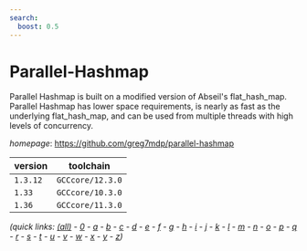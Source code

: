 ```yaml
---
search:
  boost: 0.5
---
```

# Parallel-Hashmap

Parallel Hashmap is built on a modified version of Abseil's flat_hash_map. Parallel Hashmap has lower space requirements, is nearly as fast as the underlying flat_hash_map, and can be used from multiple threads with high levels of concurrency.

*homepage*: <https://github.com/greg7mdp/parallel-hashmap>

version | toolchain
--------|----------
``1.3.12`` | ``GCCcore/12.3.0``
``1.33`` | ``GCCcore/10.3.0``
``1.36`` | ``GCCcore/11.3.0``


*(quick links: [(all)](../index.md) - [0](../0/index.md) - [a](../a/index.md) - [b](../b/index.md) - [c](../c/index.md) - [d](../d/index.md) - [e](../e/index.md) - [f](../f/index.md) - [g](../g/index.md) - [h](../h/index.md) - [i](../i/index.md) - [j](../j/index.md) - [k](../k/index.md) - [l](../l/index.md) - [m](../m/index.md) - [n](../n/index.md) - [o](../o/index.md) - [p](../p/index.md) - [q](../q/index.md) - [r](../r/index.md) - [s](../s/index.md) - [t](../t/index.md) - [u](../u/index.md) - [v](../v/index.md) - [w](../w/index.md) - [x](../x/index.md) - [y](../y/index.md) - [z](../z/index.md))*

